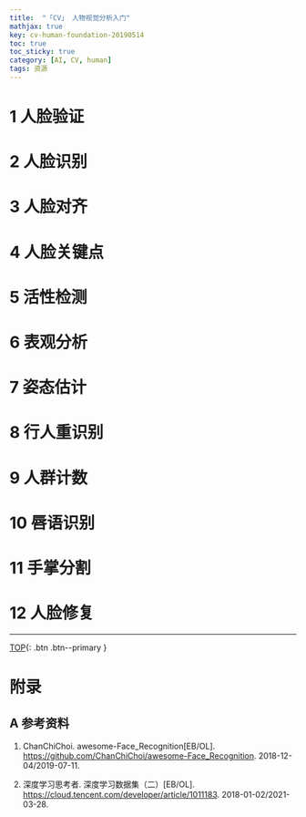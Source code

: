 ```yaml
---
title:  "「CV」 人物视觉分析入门"
mathjax: true
key: cv-human-foundation-20190514
toc: true
toc_sticky: true
category: [AI, CV, human]
tags: 资源
---
```

<span id='head'></span>  

<!--more-->

# 1 人脸验证
# 2 人脸识别
# 3 人脸对齐
# 4 人脸关键点
# 5 活性检测
# 6 表观分析
# 7 姿态估计
# 8 行人重识别
# 9 人群计数
# 10 唇语识别
# 11 手掌分割
# 12 人脸修复


-------------------  
[TOP](#head){: .btn .btn--primary }



# 附录
## A 参考资料
1. ChanChiChoi. awesome-Face_Recognition[EB/OL]. <https://github.com/ChanChiChoi/awesome-Face_Recognition>. 2018-12-04/2019-07-11.    

1. 深度学习思考者. 深度学习数据集（二）[EB/OL]. <https://cloud.tencent.com/developer/article/1011183>. 2018-01-02/2021-03-28.    
